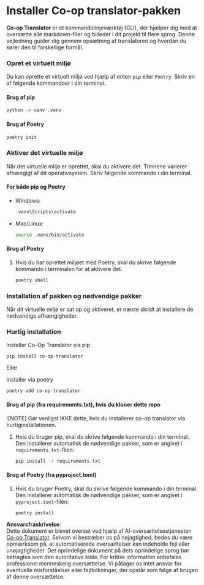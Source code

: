 <!--
CO_OP_TRANSLATOR_METADATA:
{
  "original_hash": "b6d85d887d2664539a438dae5d0dfa50",
  "translation_date": "2025-06-12T18:35:15+00:00",
  "source_file": "getting_started/command-line-guide/install-package.md",
  "language_code": "da"
}
-->
# Installer Co-op translator-pakken

**Co-op Translator** er et kommandolinjeværktøj (CLI), der hjælper dig med at oversætte alle markdown-filer og billeder i dit projekt til flere sprog. Denne vejledning guider dig gennem opsætning af translatoren og hvordan du kører den til forskellige formål.

### Opret et virtuelt miljø

Du kan oprette et virtuelt miljø ved hjælp af enten `pip` eller `Poetry`. Skriv en af følgende kommandoer i din terminal.

#### Brug af pip

```bash
python -m venv .venv
```

#### Brug af Poetry

```bash
poetry init
```

### Aktiver det virtuelle miljø

Når det virtuelle miljø er oprettet, skal du aktivere det. Trinnene varierer afhængigt af dit operativsystem. Skriv følgende kommando i din terminal.

#### For både pip og Poetry

- Windows:

    ```bash
    .venv\Scripts\activate
    ```

- Mac/Linux:

    ```bash
    source .venv/bin/activate
    ```

#### Brug af Poetry

1. Hvis du har oprettet miljøet med Poetry, skal du skrive følgende kommando i terminalen for at aktivere det.

    ```bash
    poetry shell
    ```

### Installation af pakken og nødvendige pakker

Når dit virtuelle miljø er sat op og aktiveret, er næste skridt at installere de nødvendige afhængigheder.

### Hurtig installation

Installer Co-Op Translator via pip

```
pip install co-op-translator
```  
Eller

Installer via poetry  
```
poetry add co-op-translator
```

#### Brug af pip (fra requirements.txt), hvis du kloner dette repo

![NOTE] Gør venligst IKKE dette, hvis du installerer co-op translator via hurtiginstallationen.

1. Hvis du bruger pip, skal du skrive følgende kommando i din terminal. Den installerer automatisk de nødvendige pakker, som er angivet i `requirements.txt`-filen:

    ```bash
    pip install -r requirements.txt
    ```

#### Brug af Poetry (fra pyproject.toml)

1. Hvis du bruger Poetry, skal du skrive følgende kommando i din terminal. Den installerer automatisk de nødvendige pakker, som er angivet i `pyproject.toml`-filen:

    ```bash
    poetry install
    ```

**Ansvarsfraskrivelse**:  
Dette dokument er blevet oversat ved hjælp af AI-oversættelsestjenesten [Co-op Translator](https://github.com/Azure/co-op-translator). Selvom vi bestræber os på nøjagtighed, bedes du være opmærksom på, at automatiserede oversættelser kan indeholde fejl eller unøjagtigheder. Det oprindelige dokument på dets oprindelige sprog bør betragtes som den autoritative kilde. For kritisk information anbefales professionel menneskelig oversættelse. Vi påtager os intet ansvar for eventuelle misforståelser eller fejltolkninger, der opstår som følge af brugen af denne oversættelse.